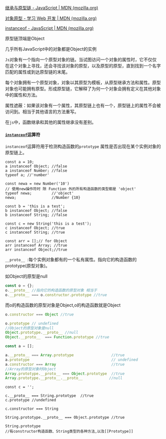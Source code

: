 [继承与原型链 - JavaScript | MDN (mozilla.org)](https://developer.mozilla.org/zh-CN/docs/Web/JavaScript/Inheritance_and_the_prototype_chain)

[对象原型 - 学习 Web 开发 | MDN (mozilla.org)](https://developer.mozilla.org/zh-CN/docs/Learn/JavaScript/Objects/Object_prototypes)

[instanceof - JavaScript | MDN (mozilla.org)](https://developer.mozilla.org/zh-CN/docs/Web/JavaScript/Reference/Operators/instanceof)

原型链顶端是Object

几乎所有JavaScript中的对象都是Object的实例

`Js`对象有一个指向一个原型对象的链。当试图访问一个对象的属性时，它不仅仅在这个对象上寻找，还会寻找该对象的原型，以及原型的原型，直到找到一个名字匹配的属性或到达原型链的末尾。



每个对象拥有一个原型对象，对象以其原型为模板，从原型继承方法和属性。原型对象也可能拥有原型。形成原型链，它解释了为何一个对象会拥有定义在其他对象中的属性和方法。



属性遮蔽：如果该对象有一个属性，其原型链上也有一个，原型链上的属性不会被访问到。相当于其他语言的方法重写。



在`js`中，函数继承和其他的属性继承没有差别。

#### [`instanceof`](https://developer.mozilla.org/zh-CN/docs/Web/JavaScript/Reference/Operators/instanceof)运算符

`instanceof`运算符用于检测构造函数的`prototype` 属性是否出现在某个实例对象的原型链上。

```
const a = 10;
a instanceof Object; //false
a instanceof Number; //false
typeof a; //'number'

const newa = new Number('10')
// 使用new操作符时 除 Function 外的所有构造函数的类型都是 'object'
typeof newa;         //'object'
newa;                //Number {10}

const b = 'this is a test';
b instanceof Object; //false
b instanceof String; //false

const c = new String('this is a test');
c instanceof Object; //true
c instanceof String; //true

const arr = [];// for Object
arr instanceof Array; //true
arr instanceof Object;//true

```

`__proto__ `:每个实例对象都有的一个私有属性。指向它的构造函数的prototype(原型对象)。

如Object的原型是null

```js
const o = {};
o.__proto__ //指向它的构造函数的原型对象 相当于
o.__proto__ === o.constructor.prototype //true
```

而o的构造函数的原型对象是Object,o的构造函数就是Object

```js
o.constructor === Object //true

o.prototype // undefined
//Object的原型对象是null
Object.prototype.__proto__ //null
Object.__proto__  === Function.prototype //true
```



```js
const a = [];

a.__proto__ === Array.prototype                 //true
a.prototype                                     // undefined
a.constructor === Array                         //true
//Array的原型对象时Object
Array.prototype.__proto__ === Object.prototype  //true
Array.prototype.__proto__.__proto__            //null
```



```
const c = '';

c.__proto__ === String.prototype  //true
c.prototype //undefined

c.constructor === String

String.prototype.__proto__ === Object.prototype //true
```



```
String.prototype
//有constructor构造函数、String类型的各种方法,以及[[Prototype]]

```

